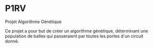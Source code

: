 # P1RV
Projet Algorithme Génétique

Ce projet a pour but de créer un algorithme génétique, 
déterminant une population de balles qui passeraient par toutes les portes d'un circuit donné.
